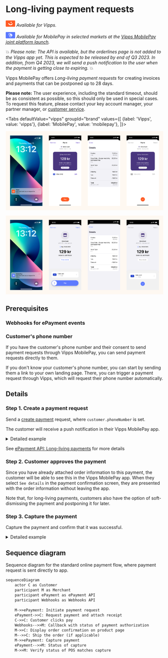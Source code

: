 <!-- START_METADATA
---
title: Vipps MobilePay long-living payment requests
sidebar_label: Long-living payment requests
sidebar_position: 50
description: Using Vipps MobilePay for sending long-living payment requests payment requests.
hide_table_of_contents: false
pagination_next: null
pagination_prev: null
---

import ApiSchema from '@theme/ApiSchema';
import Tabs from '@theme/Tabs';
import TabItem from '@theme/TabItem';

import REGISTERWEBHOOK from '../_common/_register_epayment_webhook.md'
import AUTHORIZEPAYMENT from '../_common/_customer_authorizes_epayment.md'

END_METADATA -->

# Long-living payment requests

![Vipps](../images/vipps.png) *Available for Vipps.*

![MobilePay](../images/mp.png) *Available for MobilePay in selected markets at the [Vipps MobilePay joint platform launch](https://www.vippsmobilepay.com/#about).*

💥 *Please note: The API is available, but the orderlines page is not added to the Vipps app yet. This is expected to be released by end of Q3 2023. In addition, from Q4 2023, we will send a push notification to the user when the payment is getting close to expiring.* 💥

Vipps MobilePay offers *Long-living payment requests* for creating invoices and payments that can be postponed up to 28 days.

**Please note:**  The user experience, including the standard timeout, should be as
consistent as possible, so this should only be used in special cases. To request this feature, please contact your key account manager, your partner manager, or
[customer service](https://vipps.no/kontakt-oss/).

<Tabs
defaultValue="vipps"
groupId="brand"
values={[
{label: 'Vipps', value: 'vipps'},
{label: 'MobilePay', value: 'mobilepay'},
]}>
<TabItem value="vipps">

![Vipps payment request push flow](images/payment-request-sent-directly-to-app-vipps.png)

</TabItem>
<TabItem value="mobilepay">

![MobilePay payment request push flow](images/payment-request-sent-directly-to-app-mobilepay.png)

</TabItem>
</Tabs>

## Prerequisites

### Webhooks for ePayment events

<REGISTERWEBHOOK />

### Customer's phone number

If you have the customer's phone number and their consent to send payment requests through Vipps MobilePay,
you can send payment requests directly to them.

If you don't know your customer's phone number, you can start by sending them a link to your own landing page. There, you can trigger a payment request through Vipps, which will request their phone number automatically.

## Details

### Step 1. Create a payment request

Send a
[create payment](https://developer.vippsmobilepay.com/api/epayment#tag/CreatePayments) request,
where `customer.phoneNumber` is set.

The customer will receive a push notification in their Vipps MobilePay app.

<details>
<summary>Detailed example</summary>
<div>

Your system can send the payment request by using the
[`createPayment`](https://developer.vippsmobilepay.com/api/epayment#tag/CreatePayments/operation/createPayment)
endpoint.

Specify the `WALLET` payment method. This functionality is only available when using `WALLET`,
since the app is required.

Specify `expiresAt` with a value between 10 minutes and 28 days (40320 minutes) in the future.

Set `userFlow` to `PUSH_MESSAGE` to send a push directly to the customer.
Attach the receipt simultaneously.

You can also add the receipt at this time.

Here is an example HTTP POST:

[`POST:/epayment/v1/payments`](https://developer.vippsmobilepay.com/api/epayment#tag/CreatePayments/operation/createPayment)

With body:

```json
{
  "amount": {
    "value": 300000,
    "currency": "NOK"
  },
  "paymentMethod": {
    "type": "WALLET"
  },
  "customer": {
    "phoneNumber": 4791234567
  },
  "receipt":{
    "orderLines": [
      {
        "name": "Accident insurance",
        "id": "12345",
        "totalAmount": 150000,
        "totalAmountExcludingTax": 112500,
        "totalTaxAmount": 37500,
        "taxPercentage": 25,
      },
      {
        "name": "Travel insurance",
        "id": "12345",
        "totalAmount": 150000,
        "totalAmountExcludingTax": 112500,
        "totalTaxAmount": 37500,
        "taxPercentage": 25,
      },
    ],
    "bottomLine": {
      "currency": "NOK",
    },
   "receiptNumber": "0527013501"
  },
  "reference": 1648738112,
  "userFlow": "PUSH_MESSAGE",
  "expiresAt":"2024-08-04T00:00:00Z",
  "returnUrl": "http://www.merchant.com/redirect?reference=2486791679658155992",
  "paymentDescription": "Spendings"
}
```

</div>
</details>


See [ePayment API: Long-living payments](https://developer.vippsmobilepay.com/docs/APIs/epayment-api/features/long-living-payments)
for more details

### Step 2. Customer approves the payment

<AUTHORIZEPAYMENT />

Since you have already attached order information to this payment, the customer will be able to see this in the Vipps MobilePay app.
When they select `See details` in the payment confirmation screen, they are presented with the order information without leaving the app.

Note that, for long-living payments, customers also have the option of soft-dismissing the payment and postponing it for later.

### Step 3. Capture the payment

Capture the payment and confirm that it was successful.

<details>
<summary>Detailed example</summary>
<div>

[`POST:/epayment/v1/payments/{reference}/capture`](/api/epayment/#tag/AdjustPayments/operation/capturePayment)

With body:

```json
{
  "modificationAmount": {
    "value": 300000,
    "currency": "NOK"
  }
}
```

</div>
</details>

## Sequence diagram

Sequence diagram for the standard online payment flow, where payment request is sent directly to app.

``` mermaid
sequenceDiagram
    actor C as Customer
    participant M as Merchant
    participant ePayment as ePayment API
    participant Webhooks as Webhooks API

    M->>ePayment: Initiate payment request
    ePayment->>C: Request payment and attach receipt
    C->>C: Customer clicks pay
    Webhooks-->>M: Callback with status of payment authorization
    M->>C: Display order confirmation on product page
    M-->>C: Ship the order (if applicable)
    M->>ePayment: Capture payment
    ePayment-->>M: Status of capture
    M->>M: Verify status of POS matches capture
```
